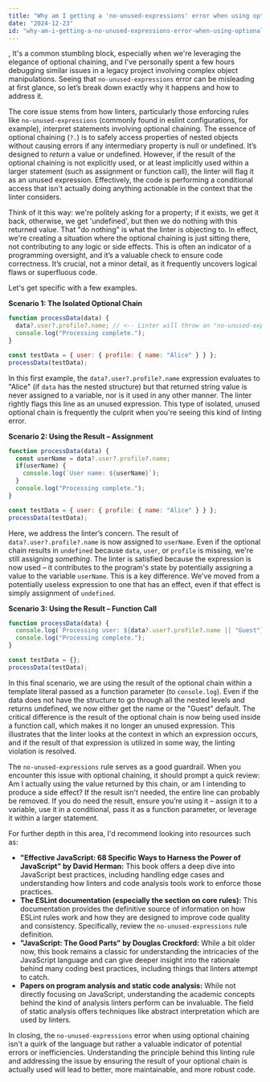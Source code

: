 ```yaml
---
title: "Why am I getting a 'no-unused-expressions' error when using optional chaining?"
date: "2024-12-23"
id: "why-am-i-getting-a-no-unused-expressions-error-when-using-optional-chaining"
---
```


,  It's a common stumbling block, especially when we're leveraging the elegance of optional chaining, and I've personally spent a few hours debugging similar issues in a legacy project involving complex object manipulations. Seeing that `no-unused-expressions` error can be misleading at first glance, so let’s break down exactly why it happens and how to address it.

The core issue stems from how linters, particularly those enforcing rules like `no-unused-expressions` (commonly found in eslint configurations, for example), interpret statements involving optional chaining. The essence of optional chaining (`?.`) is to safely access properties of nested objects without causing errors if any intermediary property is null or undefined. It’s designed to *return* a value or undefined. However, if the result of the optional chaining is not explicitly used, or at least implicitly used within a larger statement (such as assignment or function call), the linter will flag it as an unused expression. Effectively, the code is performing a conditional access that isn't actually doing anything actionable in the context that the linter considers.

Think of it this way: we're politely asking for a property; if it exists, we get it back, otherwise, we get 'undefined', but then we do nothing with this returned value. That "do nothing" is what the linter is objecting to. In effect, we're creating a situation where the optional chaining is just sitting there, not contributing to any logic or side effects. This is often an indicator of a programming oversight, and it’s a valuable check to ensure code correctness. It’s crucial, not a minor detail, as it frequently uncovers logical flaws or superfluous code.

Let's get specific with a few examples.

**Scenario 1: The Isolated Optional Chain**

```javascript
function processData(data) {
  data?.user?.profile?.name; // <-- Linter will throw an "no-unused-expressions" error
  console.log("Processing complete.");
}

const testData = { user: { profile: { name: "Alice" } } };
processData(testData);
```

In this first example, the `data?.user?.profile?.name` expression evaluates to "Alice" (if `data` has the nested structure) but that returned string value is never assigned to a variable, nor is it used in any other manner. The linter rightly flags this line as an unused expression. This type of isolated, unused optional chain is frequently the culprit when you're seeing this kind of linting error.

**Scenario 2: Using the Result – Assignment**

```javascript
function processData(data) {
  const userName = data?.user?.profile?.name;
  if(userName) {
    console.log(`User name: ${userName}`);
  }
  console.log("Processing complete.");
}

const testData = { user: { profile: { name: "Alice" } } };
processData(testData);
```

Here, we address the linter’s concern. The result of `data?.user?.profile?.name` is now assigned to `userName`. Even if the optional chain results in `undefined` because `data`, `user`, or `profile` is missing, we're still assigning *something*. The linter is satisfied because the expression is now used – it contributes to the program's state by potentially assigning a value to the variable `userName`. This is a key difference. We've moved from a potentially useless expression to one that has an effect, even if that effect is simply assignment of `undefined`.

**Scenario 3: Using the Result – Function Call**

```javascript
function processData(data) {
  console.log(`Processing user: ${data?.user?.profile?.name || "Guest"}`);
  console.log("Processing complete.");
}

const testData = {};
processData(testData);
```

In this final scenario, we are using the result of the optional chain within a template literal passed as a function parameter (to `console.log`). Even if the data does not have the structure to go through all the nested levels and returns undefined, we now either get the name or the "Guest" default. The critical difference is the result of the optional chain is now being used inside a function call, which makes it no longer an unused expression. This illustrates that the linter looks at the context in which an expression occurs, and if the result of that expression is utilized in some way, the linting violation is resolved.

The `no-unused-expressions` rule serves as a good guardrail. When you encounter this issue with optional chaining, it should prompt a quick review: Am I actually using the value returned by this chain, or am I intending to produce a side effect? If the result isn't needed, the entire line can probably be removed. If you do need the result, ensure you’re using it – assign it to a variable, use it in a conditional, pass it as a function parameter, or leverage it within a larger statement.

For further depth in this area, I'd recommend looking into resources such as:

*   **"Effective JavaScript: 68 Specific Ways to Harness the Power of JavaScript" by David Herman:** This book offers a deep dive into JavaScript best practices, including handling edge cases and understanding how linters and code analysis tools work to enforce those practices.
*   **The ESLint documentation (especially the section on core rules):** This documentation provides the definitive source of information on how ESLint rules work and how they are designed to improve code quality and consistency. Specifically, review the `no-unused-expressions` rule definition.
*   **"JavaScript: The Good Parts" by Douglas Crockford:** While a bit older now, this book remains a classic for understanding the intricacies of the JavaScript language and can give deeper insight into the rationale behind many coding best practices, including things that linters attempt to catch.
*   **Papers on program analysis and static code analysis:** While not directly focusing on JavaScript, understanding the academic concepts behind the kind of analysis linters perform can be invaluable. The field of static analysis offers techniques like abstract interpretation which are used by linters.

In closing, the `no-unused-expressions` error when using optional chaining isn't a quirk of the language but rather a valuable indicator of potential errors or inefficiencies. Understanding the principle behind this linting rule and addressing the issue by ensuring the result of your optional chain is actually used will lead to better, more maintainable, and more robust code.
